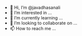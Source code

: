 - 👋 Hi, I’m @javadhasanali
- 👀 I’m interested in ...
- 🌱 I’m currently learning ...
- 💞️ I’m looking to collaborate on ...
- 📫 How to reach me ...

<!---
javadhasanali/javadhasanali is a ✨ special ✨ repository because its `README.md` (this file) appears on your GitHub profile.
You can click the Preview link to take a look at your changes.
--->
